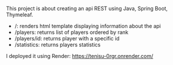 This project is about creating an api REST using Java, Spring Boot, Thymeleaf.
- /: renders html template displaying information about the api
- /players: returns list of players ordered by rank
- /players/id: returns player with a specific id 
- /statistics: returns players statistics

I deployed it using Render: https://tenisu-0rgr.onrender.com/